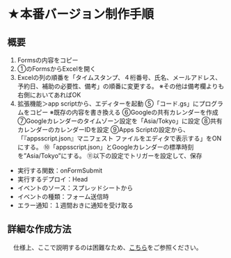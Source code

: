 # ★本番バージョン制作手順

## 概要
 1. Formsの内容をコピー
 2. ①のFormsからExcelを開く
 3. Excelの列の順番を「タイムスタンプ、４桁番号、氏名、メールアドレス、予約日、補助の必要性、備考」の順番に変更する。
※その他は備考欄よりも右側においてあればOK
 5. 拡張機能＞app scriptから、エディターを起動
 ⑤「コード.gs」にプログラムをコピー
  ※既存の内容を書き換える
 ⑥Googleの共有カレンダーを作成
 ⑦Googleカレンダーのタイムゾーン設定を「Asia/Tokyo」に設定
 ⑧共有カレンダーのカレンダーIDを設定
 ⑨Apps Scriptの設定から、「『appsscript.json』マニフェスト ファイルをエディタで表示する」をONにする。
 ⑩「appsscript.json」とGoogleカレンダーの標準時刻を”Asia/Tokyo”にする。
 ⑪以下の設定でトリガーを設定して、保存
  - 実行する関数：onFormSubmit
  - 実行するデプロイ：Head
  - イベントのソース：スプレッドシートから
  - イベントの種類：フォーム送信時
  - エラー通知：１週間おきに通知を受け取る

## 詳細な作成方法
　仕様上、ここで説明するのは困難なため、[こちら](https://docs.google.com/presentation/d/1Z6X8r1lDuS5SBVQIaswEVqARF-M6jq_h/edit?usp=sharing&ouid=106480420577465092683&rtpof=true&sd=true)をご参照ください。
